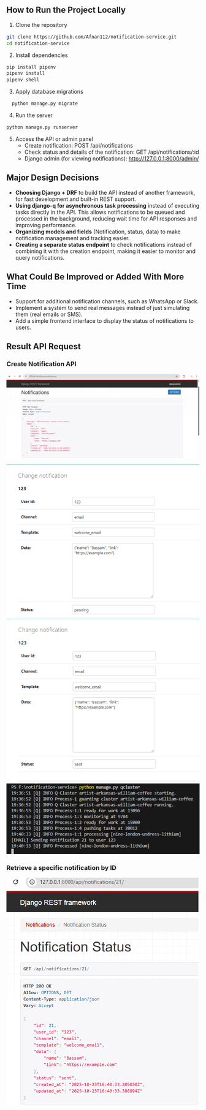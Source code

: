 ## How to Run the Project Locally

1. Clone the repository
```bash
git clone https://github.com/Afnan112/notification-service.git
cd notification-service
```
2. Install dependencies
```bash
pip install pipenv
pipenv install
pipenv shell
```
3. Apply database migrations
 ```bash
   python manage.py migrate
```
4. Run the server
```bash
python manage.py runserver
```
5. Access the API or admin panel
   - Create notification: POST /api/notifications
   - Check status and details of the notification: GET /api/notifications/:id
   - Django admin (for viewing notifications): http://127.0.0.1:8000/admin/

  
  ## Major Design Decisions

- **Choosing Django + DRF** to build the API instead of another framework, for fast development and built-in REST support.  
- **Using django-q for asynchronous task processing** instead of executing tasks directly in the API. This allows notifications to be queued and processed in the background, reducing wait time for API responses and improving performance.  
- **Organizing models and fields** (Notification, status, data) to make notification management and tracking easier.  
- **Creating a separate status endpoint** to check notifications instead of combining it with the creation endpoint, making it easier to monitor and query notifications.  

## What Could Be Improved or Added With More Time

- Support for additional notification channels, such as WhatsApp or Slack.
- Implement a system to send real messages instead of just simulating them (real emails or SMS).
- Add a simple frontend interface to display the status of notifications to users.

## Result API Request
### Create Notification API
![Create Notification API](create_notification_api.png)

![status_notification](status_notification_pending.png)
![status_notification](status_notification_send.png)
![status_notification](qClaster.png)

### Retrieve a specific notification by ID
![status_notification](notification_by_ID.png)


